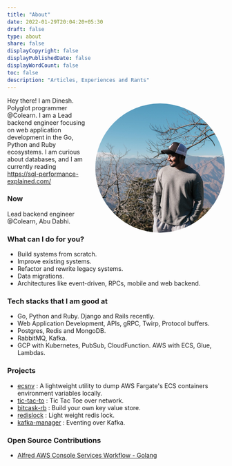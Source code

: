 ```yaml
---
title: "About"
date: 2022-01-29T20:04:20+05:30
draft: false
type: about
share: false
displayCopyright: false
displayPublishedDate: false
displayWordCount: false
toc: false
description: "Articles, Experiences and Rants"
---
```


<img src="featured.JPG" style="margin: 15px 0px 0px 15px; float: right; border-radius: 50%;" width="300" height="300" alt="dp"/>

Hey there!
I am Dinesh.
Polyglot programmer @Colearn.
I am a Lead backend engineer focusing on web application development in the Go, Python and Ruby ecosystems.
I am curious about databases, and I am currently reading <https://sql-performance-explained.com/>

### Now

Lead backend engineer @Colearn, Abu Dabhi.

### What can I do for you?

- Build systems from scratch.
- Improve existing systems.
- Refactor and rewrite legacy systems.
- Data migrations.
- Architectures like event-driven, RPCs, mobile and web backend.

### Tech stacks that I am good at

- Go, Python and Ruby. Django and Rails recently.
- Web Application Development, APIs, gRPC, Twirp, Protocol buffers.
- Postgres, Redis and MongoDB.
- RabbitMQ, Kafka.
- GCP with Kubernetes, PubSub, CloudFunction. AWS with ECS, Glue, Lambdas.

### Projects

- [ecsnv](https://github.com/dineshgowda24/ecsnv) :  A lightweight utility to dump AWS Fargate's ECS containers environment variables locally.
- [tic-tac-to](https://github.com/dineshgowda24/tic-tac-toe) : Tic Tac Toe over network.
- [bitcask-rb](https://github.com/dineshgowda24/bitcask-rb) : Build your own key value store.
- [redislock](https://github.com/dineshgowda24/redislock) : Light weight redis lock.
- [kafka-manager](https://github.com/dineshgowda24/kafka_manager) : Eventing over Kafka.

### Open Source Contributions

- [Alfred AWS Console Services Workflow - Golang](https://github.com/rkoval/alfred-aws-console-services-workflow)

